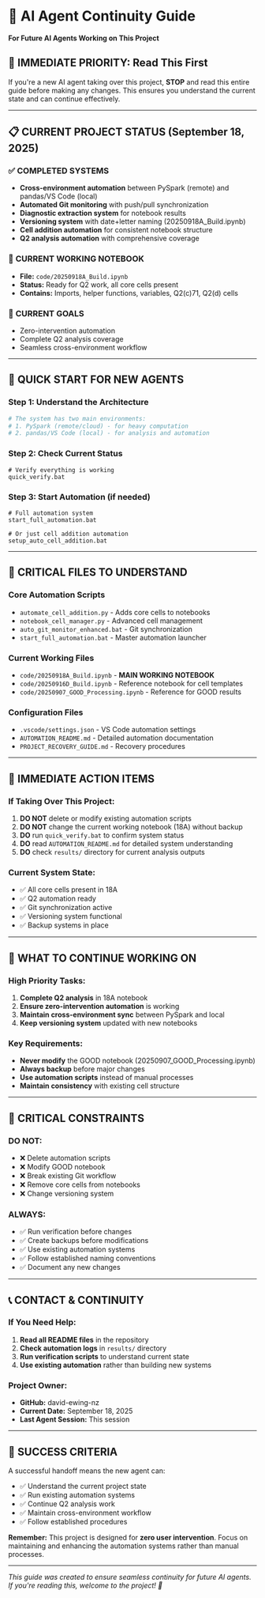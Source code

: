 # 🤖 AI Agent Continuity Guide
**For Future AI Agents Working on This Project**

## 🎯 IMMEDIATE PRIORITY: Read This First

If you're a new AI agent taking over this project, **STOP** and read this entire guide before making any changes. This ensures you understand the current state and can continue effectively.

---

## 📋 CURRENT PROJECT STATUS (September 18, 2025)

### ✅ **COMPLETED SYSTEMS**
- **Cross-environment automation** between PySpark (remote) and pandas/VS Code (local)
- **Automated Git monitoring** with push/pull synchronization
- **Diagnostic extraction system** for notebook results
- **Versioning system** with date+letter naming (20250918A_Build.ipynb)
- **Cell addition automation** for consistent notebook structure
- **Q2 analysis automation** with comprehensive coverage

### 🔄 **CURRENT WORKING NOTEBOOK**
- **File:** `code/20250918A_Build.ipynb`
- **Status:** Ready for Q2 work, all core cells present
- **Contains:** Imports, helper functions, variables, Q2(c)71, Q2(d) cells

### 🎯 **CURRENT GOALS**
- Zero-intervention automation
- Complete Q2 analysis coverage
- Seamless cross-environment workflow

---

## 🚀 QUICK START FOR NEW AGENTS

### Step 1: Understand the Architecture
```bash
# The system has two main environments:
# 1. PySpark (remote/cloud) - for heavy computation
# 2. pandas/VS Code (local) - for analysis and automation
```

### Step 2: Check Current Status
```batch
# Verify everything is working
quick_verify.bat
```

### Step 3: Start Automation (if needed)
```batch
# Full automation system
start_full_automation.bat

# Or just cell addition automation
setup_auto_cell_addition.bat
```

---

## 📁 CRITICAL FILES TO UNDERSTAND

### Core Automation Scripts
- `automate_cell_addition.py` - Adds core cells to notebooks
- `notebook_cell_manager.py` - Advanced cell management
- `auto_git_monitor_enhanced.bat` - Git synchronization
- `start_full_automation.bat` - Master automation launcher

### Current Working Files
- `code/20250918A_Build.ipynb` - **MAIN WORKING NOTEBOOK**
- `code/20250916D_Build.ipynb` - Reference notebook for cell templates
- `code/20250907_GOOD_Processing.ipynb` - Reference for GOOD results

### Configuration Files
- `.vscode/settings.json` - VS Code automation settings
- `AUTOMATION_README.md` - Detailed automation documentation
- `PROJECT_RECOVERY_GUIDE.md` - Recovery procedures

---

## 🔧 IMMEDIATE ACTION ITEMS

### If Taking Over This Project:

1. **DO NOT** delete or modify existing automation scripts
2. **DO NOT** change the current working notebook (18A) without backup
3. **DO** run `quick_verify.bat` to confirm system status
4. **DO** read `AUTOMATION_README.md` for detailed system understanding
5. **DO** check `results/` directory for current analysis outputs

### Current System State:
- ✅ All core cells present in 18A
- ✅ Q2 automation ready
- ✅ Git synchronization active
- ✅ Versioning system functional
- ✅ Backup systems in place

---

## 🎯 WHAT TO CONTINUE WORKING ON

### High Priority Tasks:
1. **Complete Q2 analysis** in 18A notebook
2. **Ensure zero-intervention automation** is working
3. **Maintain cross-environment sync** between PySpark and local
4. **Keep versioning system** updated with new notebooks

### Key Requirements:
- **Never modify** the GOOD notebook (20250907_GOOD_Processing.ipynb)
- **Always backup** before major changes
- **Use automation scripts** instead of manual processes
- **Maintain consistency** with existing cell structure

---

## 🚨 CRITICAL CONSTRAINTS

### DO NOT:
- ❌ Delete automation scripts
- ❌ Modify GOOD notebook
- ❌ Break existing Git workflow
- ❌ Remove core cells from notebooks
- ❌ Change versioning system

### ALWAYS:
- ✅ Run verification before changes
- ✅ Create backups before modifications
- ✅ Use existing automation systems
- ✅ Follow established naming conventions
- ✅ Document any new changes

---

## 📞 CONTACT & CONTINUITY

### If You Need Help:
1. **Read all README files** in the repository
2. **Check automation logs** in `results/` directory
3. **Run verification scripts** to understand current state
4. **Use existing automation** rather than building new systems

### Project Owner:
- **GitHub:** david-ewing-nz
- **Current Date:** September 18, 2025
- **Last Agent Session:** This session

---

## 🎉 SUCCESS CRITERIA

A successful handoff means the new agent can:
- ✅ Understand the current project state
- ✅ Run existing automation systems
- ✅ Continue Q2 analysis work
- ✅ Maintain cross-environment workflow
- ✅ Follow established procedures

**Remember:** This project is designed for **zero user intervention**. Focus on maintaining and enhancing the automation systems rather than manual processes.

---

*This guide was created to ensure seamless continuity for future AI agents. If you're reading this, welcome to the project! 🎯*